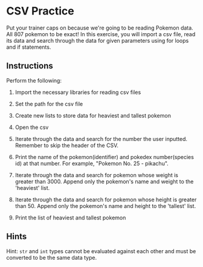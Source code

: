 # CSV Practice

Put your trainer caps on because we're going to be reading Pokemon data. All 807 pokemon to be exact! In this exercise, you will import a csv file, read its data and search through the data for given parameters using for loops and if statements.

## Instructions

Perform the following:

1. Import the necessary libraries for reading csv files

2. Set the path for the csv file

3. Create new lists to store data for heaviest and tallest pokemon

4. Open the csv

5. Iterate through the data and search for the number the user inputted. Remember to skip the header of the CSV.

6. Print the name of the pokemon(identifier) and pokedex number(species id) at that number. For example, "Pokemon No. 25 - pikachu".

7. Iterate through the data and search for pokemon whose weight is greater than 3000. Append only the pokemon's name and weight to the 'heaviest' list.

8. Iterate through the data and search for pokemon whose height is greater than 50. Append only the pokemon's name and height to the 'tallest' list.

9. Print the list of heaviest and tallest pokemon

## Hints

Hint:  `str` and `int` types cannot be evaluated against each other and must be converted to be the same data type.
